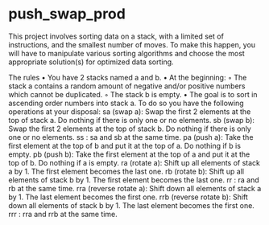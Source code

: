 # push_swap_prod

This project involves sorting data on a stack, with a limited set of instructions, and the smallest number of moves. To make this happen, you will have to manipulate various sorting algorithms and choose the most appropriate solution(s) for optimized data sorting.

The rules
• You have 2 stacks named a and b.
• At the beginning:
◦ The stack a contains a random amount of negative and/or positive numbers which cannot be duplicated.
◦ The stack b is empty.
• The goal is to sort in ascending order numbers into stack a. To do so you have the following operations at your disposal:
sa (swap a): Swap the first 2 elements at the top of stack a.
  Do nothing if there is only one or no elements.
sb (swap b): Swap the first 2 elements at the top of stack b.
  Do nothing if there is only one or no elements.
ss : sa and sb at the same time.
pa (push a): Take the first element at the top of b and put it at the top of a.
  Do nothing if b is empty.
pb (push b): Take the first element at the top of a and put it at the top of b.
  Do nothing if a is empty.
ra (rotate a): Shift up all elements of stack a by 1.
  The first element becomes the last one.
rb (rotate b): Shift up all elements of stack b by 1.
  The first element becomes the last one.
rr : ra and rb at the same time.
rra (reverse rotate a): Shift down all elements of stack a by 1.
  The last element becomes the first one.
rrb (reverse rotate b): Shift down all elements of stack b by 1.
  The last element becomes the first one.
rrr : rra and rrb at the same time.
